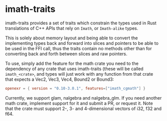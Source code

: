 # imath-traits

imath-traits provides a set of traits which constrain the types used in Rust translations of
C++ APIs that rely on `Imath`, or `Imath-alike` types.

This is solely about memory layout and being able to convert the implementing types back and
forward into slices and pointers to be able to be used in the FFI call, thus the traits contain
no methods other than for converting back and forth between slices and raw pointers.

To use, simply add the feature for the math crate you need to the dependency
of any crate that uses imath-traits (these will be called `imath_<crate>`, and types will just work with any function
from that crate that expects a Vec2<T>, Vec3<T>, Vec4<T>, Bound2<T> or Bound3<T>:

```toml
openexr = { version = "0.10-3.0.1", features=["imath_cgmath"] }
```

Currently, we support glam, nalgebra and nalgebra_glm. If you need another math
crate, implement support for it and submit a PR, or request it. Note that the
crate must support 2-, 3- and 4-dimensional vectors of i32, f32 and f64.


